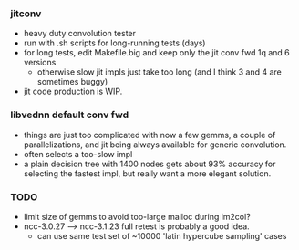 ### jitconv
- heavy duty convolution tester
- run with .sh scripts for long-running tests (days)
- for long tests, edit Makefile.big and keep only the jit conv fwd 1q and 6 versions
  - otherwise slow jit impls just take too long (and I think 3 and 4 are sometimes buggy)
- jit code production is WIP.

### libvednn default conv fwd
- things are just too complicated with now a few gemms, a couple of parallelizations,
  and jit being always available for generic convolution.
- often selects a too-slow impl
- a plain decision tree with 1400 nodes gets about 93% accuracy for
  selecting the fastest impl, but really want a more elegant solution.

### TODO
- limit size of gemms to avoid too-large malloc during im2col?
- ncc-3.0.27 --> ncc-3.1.23 full retest is probably a good idea.
  - can use same test set of ~10000 'latin hypercube sampling' cases
